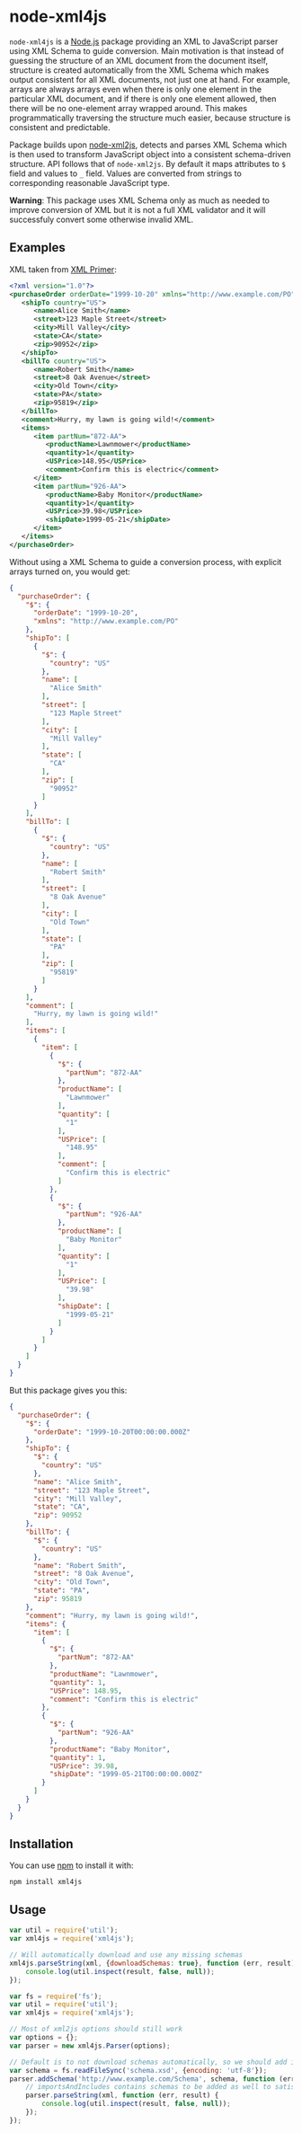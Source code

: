 node-xml4js
===========

`node-xml4js` is a [Node.js](nodejs.org) package providing an XML to JavaScript parser using XML Schema to guide
conversion. Main motivation is that instead of guessing the structure of an XML document from the document itself,
structure is created automatically from the XML Schema which makes output consistent for all XML documents, not just
one at hand. For example, arrays are always arrays even when there is only one element in the particular XML document,
and if there is only one element allowed, then there will be no one-element array wrapped around. This makes
programmatically traversing the structure much easier, because structure is consistent and predictable.

Package builds upon [node-xml2js](https://github.com/Leonidas-from-XIV/node-xml2js), detects and parses XML Schema
which is then used to transform JavaScript object into a consistent schema-driven structure. API follows that of
`node-xml2js`. By default it maps attributes to `$` field and values to `_` field. Values are converted from strings
to corresponding reasonable JavaScript type.

**Warning**: This package uses XML Schema only as much as needed to improve conversion of XML but it is not a full
XML validator and it will successfuly convert some otherwise invalid XML.

Examples
--------

XML taken from [XML Primer](http://www.w3.org/TR/xmlschema-0/#po.xml):

```xml
<?xml version="1.0"?>
<purchaseOrder orderDate="1999-10-20" xmlns="http://www.example.com/PO">
   <shipTo country="US">
      <name>Alice Smith</name>
      <street>123 Maple Street</street>
      <city>Mill Valley</city>
      <state>CA</state>
      <zip>90952</zip>
   </shipTo>
   <billTo country="US">
      <name>Robert Smith</name>
      <street>8 Oak Avenue</street>
      <city>Old Town</city>
      <state>PA</state>
      <zip>95819</zip>
   </billTo>
   <comment>Hurry, my lawn is going wild!</comment>
   <items>
      <item partNum="872-AA">
         <productName>Lawnmower</productName>
         <quantity>1</quantity>
         <USPrice>148.95</USPrice>
         <comment>Confirm this is electric</comment>
      </item>
      <item partNum="926-AA">
         <productName>Baby Monitor</productName>
         <quantity>1</quantity>
         <USPrice>39.98</USPrice>
         <shipDate>1999-05-21</shipDate>
      </item>
   </items>
</purchaseOrder>
```

Without using a XML Schema to guide a conversion process, with explicit arrays turned on, you would get:

```json
{
  "purchaseOrder": {
    "$": {
      "orderDate": "1999-10-20",
      "xmlns": "http://www.example.com/PO"
    },
    "shipTo": [
      {
        "$": {
          "country": "US"
        },
        "name": [
          "Alice Smith"
        ],
        "street": [
          "123 Maple Street"
        ],
        "city": [
          "Mill Valley"
        ],
        "state": [
          "CA"
        ],
        "zip": [
          "90952"
        ]
      }
    ],
    "billTo": [
      {
        "$": {
          "country": "US"
        },
        "name": [
          "Robert Smith"
        ],
        "street": [
          "8 Oak Avenue"
        ],
        "city": [
          "Old Town"
        ],
        "state": [
          "PA"
        ],
        "zip": [
          "95819"
        ]
      }
    ],
    "comment": [
      "Hurry, my lawn is going wild!"
    ],
    "items": [
      {
        "item": [
          {
            "$": {
              "partNum": "872-AA"
            },
            "productName": [
              "Lawnmower"
            ],
            "quantity": [
              "1"
            ],
            "USPrice": [
              "148.95"
            ],
            "comment": [
              "Confirm this is electric"
            ]
          },
          {
            "$": {
              "partNum": "926-AA"
            },
            "productName": [
              "Baby Monitor"
            ],
            "quantity": [
              "1"
            ],
            "USPrice": [
              "39.98"
            ],
            "shipDate": [
              "1999-05-21"
            ]
          }
        ]
      }
    ]
  }
}
```

But this package gives you this:

```json
{
  "purchaseOrder": {
    "$": {
      "orderDate": "1999-10-20T00:00:00.000Z"
    },
    "shipTo": {
      "$": {
        "country": "US"
      },
      "name": "Alice Smith",
      "street": "123 Maple Street",
      "city": "Mill Valley",
      "state": "CA",
      "zip": 90952
    },
    "billTo": {
      "$": {
        "country": "US"
      },
      "name": "Robert Smith",
      "street": "8 Oak Avenue",
      "city": "Old Town",
      "state": "PA",
      "zip": 95819
    },
    "comment": "Hurry, my lawn is going wild!",
    "items": {
      "item": [
        {
          "$": {
            "partNum": "872-AA"
          },
          "productName": "Lawnmower",
          "quantity": 1,
          "USPrice": 148.95,
          "comment": "Confirm this is electric"
        },
        {
          "$": {
            "partNum": "926-AA"
          },
          "productName": "Baby Monitor",
          "quantity": 1,
          "USPrice": 39.98,
          "shipDate": "1999-05-21T00:00:00.000Z"
        }
      ]
    }
  }
}
```

Installation
------------

You can use [npm](https://npmjs.org/) to install it with:

```
npm install xml4js
```

Usage
-----

```javascript
var util = require('util');
var xml4js = require('xml4js');

// Will automatically download and use any missing schemas
xml4js.parseString(xml, {downloadSchemas: true}, function (err, result) {
    console.log(util.inspect(result, false, null));
});
```

```javascript
var fs = require('fs');
var util = require('util');
var xml4js = require('xml4js');

// Most of xml2js options should still work
var options = {};
var parser = new xml4js.Parser(options);

// Default is to not download schemas automatically, so we should add it manually
var schema = fs.readFileSync('schema.xsd', {encoding: 'utf-8'});
parser.addSchema('http://www.example.com/Schema', schema, function (err, importsAndIncludes) {
    // importsAndIncludes contains schemas to be added as well to satisfy all imports and includes found in schema.xsd
    parser.parseString(xml, function (err, result) {
        console.log(util.inspect(result, false, null));
    });
});
```
